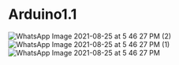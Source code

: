 # Arduino1.1
![WhatsApp Image 2021-08-25 at 5 46 27 PM (2)](https://user-images.githubusercontent.com/69564165/131276670-b683ed92-b56a-4f9a-8cb4-1a3cf5b876f2.jpeg)
![WhatsApp Image 2021-08-25 at 5 46 27 PM (1)](https://user-images.githubusercontent.com/69564165/131276706-0c0a8d9b-519f-4ef9-b0c6-d5752355a47c.jpeg)
![WhatsApp Image 2021-08-25 at 5 46 27 PM](https://user-images.githubusercontent.com/69564165/131276711-c19b1e45-366e-48f5-8086-f790121ea177.jpeg)

